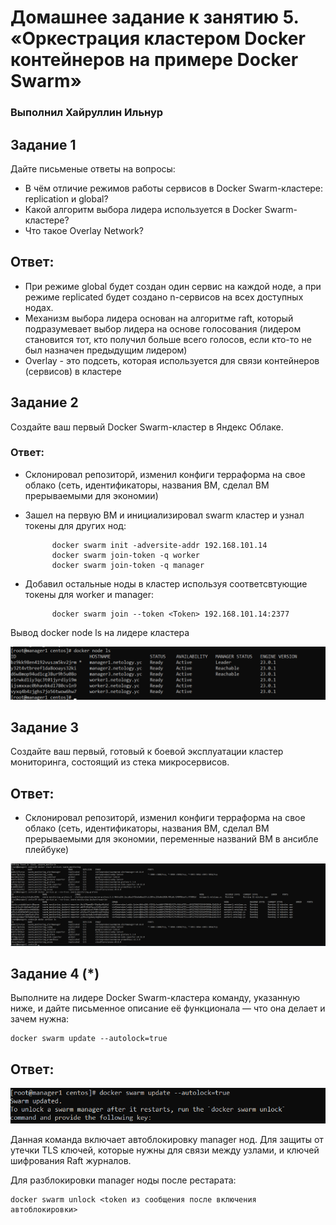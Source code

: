 # Домашнее задание к занятию 5. «Оркестрация кластером Docker контейнеров на примере Docker Swarm»

### Выполнил Хайруллин Ильнур


## Задание 1
Дайте письменые ответы на вопросы:

- В чём отличие режимов работы сервисов в Docker Swarm-кластере: replication и global?
- Какой алгоритм выбора лидера используется в Docker Swarm-кластере?
- Что такое Overlay Network?

## Ответ:

- При режиме global будет создан один сервис на каждой ноде, а при режиме replicated будет создано n-сервисов на всех доступных нодах.
- Механизм выбора лидера основан на алгоритме raft, который подразумевает выбор лидера на основе голосования (лидером становится тот, кто получил больше всего голосов, если кто-то не был назначен предыдущим лидером)
- Overlay - это подсеть, которая используется для связи контейнеров (сервисов) в кластере

## Задание 2
Создайте ваш первый Docker Swarm-кластер в Яндекс Облаке.

### Ответ:
- Склонировал репозиторй, изменил конфиги терраформа на свое облако (сеть, идентификаторы, названия ВМ, сделал ВМ прерываемыми для экономии)
- Зашел на первую ВМ и инициализировал swarm кластер и узнал токены для других нод:

            docker swarm init -adversite-addr 192.168.101.14
            docker swarm join-token -q worker
            docker swarm join-token -q manager
- Добавил остальные ноды в кластер используя соответсвтующие токены для worker и manager:

            docker swarm join --token <Token> 192.168.101.14:2377
Вывод docker node ls на лидере кластера

![1](img/1.png)

## Задание 3
Создайте ваш первый, готовый к боевой эксплуатации кластер мониторинга, состоящий из стека микросервисов.

## Ответ:
- Склонировал репозиторй, изменил конфиги терраформа на свое облако (сеть, идентификаторы, названия ВМ, сделал ВМ прерываемыми для экономии, переменные названий ВМ в ансибле плейбуке)

![2](img/2.png)

## Задание 4 (*)
Выполните на лидере Docker Swarm-кластера команду, указанную ниже, и дайте письменное описание её функционала — что она делает и зачем нужна:
            
    docker swarm update --autolock=true

## Ответ:

![3](img/3.png)

Данная команда включает автоблокировку manager нод. Для защиты от утечки TLS ключей, которые нужны для связи между узлами, и ключей шифрования Raft журналов.

Для разблокировки manager ноды после рестарата:

    docker swarm unlock <token из сообщения после включения автоблокировки>

